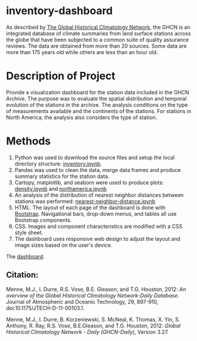 # inventory-dashboard

As described by [The Global Historical Climatology Network](https://www.ncdc.noaa.gov/data-access/land-based-station-data/land-based-datasets/global-historical-climatology-network-ghcn), the GHCN is an integrated database of climate summaries 
from land surface stations across the 
globe that have been subjected to a common suite of quality assurance reviews. 
The data are obtained from more than 20 sources. Some data are more than 175 years old while 
others are less than an hour old.

# Description of Project
Provide a visualization dashboard for the station data included in the GHCN Archive.
The purpose was to evaluate the spatial distribution and temporal evolution of the stations in the archive.
The analysis conditions on the type of measurements available and the continents of the stations.  For stations in 
North America, the analysis also considers the type of station.

# Methods
1.  Python was used to download the source files and setup the local directory structure:
    [inventory.ipynb](https://nbviewer.jupyter.org/github/douglasdrake/inventory-dashboard/blob/master/inventory.ipynb).
2.  Pandas was used to clean the data, merge data frames and produce summary statistics for the station data.
3.  Cartopy, matplotlib, and seaborn were used to produce plots: 
    [density.ipynb](https://nbviewer.jupyter.org/github/douglasdrake/inventory-dashboard/blob/master/density.ipynb) and
    [northamerica.ipynb](https://nbviewer.jupyter.org/github/douglasdrake/inventory-dashboard/blob/master/northamerica.ipynb)
4.  An analysis of the distribution of nearest neighbor distances between stations was performed:
    [nearest-neighbor-distance.ipynb](https://nbviewer.jupyter.org/github/douglasdrake/inventory-dashboard/blob/master/nearest-neighbor-distance.ipynb)
4.  HTML.  The layout of each page of the dashboard is done with [Bootstrap](https://getbootstrap.com/).  Navigational bars, drop-down menus, and tables all use Bootstrap components.
5.  CSS.  Images and component characteristics are modified with a CSS style sheet.
6.  The dashboard uses responsive web design to adjust the layout and image sizes based on the user's device.

The [dashboard](https://douglasdrake.github.io/inventory-dashboard/).

## Citation:
Menne, M.J., I. Durre, R.S. Vose, B.E. Gleason, and T.G. Houston, 2012:  *An overview 
of the Global Historical Climatology Network-Daily Database*.  Journal of Atmospheric 
and Oceanic Technology, 29, 897-910, doi:10.1175/JTECH-D-11-00103.1.

Menne, M.J., I. Durre, B. Korzeniewski, S. McNeal, K. Thomas, X. Yin, S. Anthony, R. Ray, 
R.S. Vose, B.E.Gleason, and T.G. Houston, 2012: *Global Historical Climatology Network - 
Daily (GHCN-Daily)*, Version 3.27.
